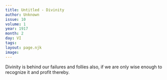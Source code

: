 ```yaml
---
title: Untitled - Divinity
author: Unknown
issue: 10
volume: 1
year: 1917
month: 2
day: VI
tags:
layout: page.njk
image:
---
```

Divinity is behind our failures and follies also, if we are only wise enough to recognize it and profit thereby.



